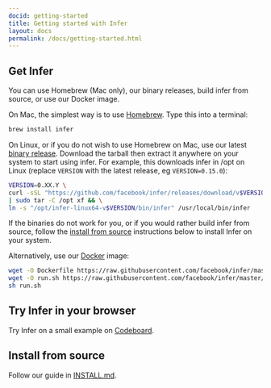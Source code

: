 ```yaml
---
docid: getting-started
title: Getting started with Infer
layout: docs
permalink: /docs/getting-started.html
---
```


## Get Infer

You can use Homebrew (Mac only), our binary releases, build infer from
source, or use our Docker image.

On Mac, the simplest way is to use [Homebrew](http://brew.sh/). Type this into a terminal:

```sh
brew install infer
```

On Linux, or if you do not wish to use Homebrew on Mac, use our
latest [binary
release](https://github.com/facebook/infer/releases/latest). Download
the tarball then extract it anywhere on your system to start using
infer. For example, this downloads infer in /opt on Linux (replace
`VERSION` with the latest release, eg `VERSION=0.15.0`):

```sh
VERSION=0.XX.Y \
curl -sSL "https://github.com/facebook/infer/releases/download/v$VERSION/infer-linux64-v$VERSION.tar.xz" \
| sudo tar -C /opt xf && \
ln -s "/opt/infer-linux64-v$VERSION/bin/infer" /usr/local/bin/infer
```

If the binaries do not work for you, or if you would rather build
infer from source, follow the [install from
source](docs/getting-started.html#install-from-source) instructions
below to install Infer on your system.

Alternatively, use our
[Docker](https://docs.docker.com/engine/installation/) image:

```sh
wget -O Dockerfile https://raw.githubusercontent.com/facebook/infer/master/docker/Dockerfile
wget -O run.sh https://raw.githubusercontent.com/facebook/infer/master/docker/run.sh
sh run.sh
```

## Try Infer in your browser

Try Infer on a small example on [Codeboard](https://codeboard.io/projects/11587?view=2.1-21.0-22.0).

## Install from source

Follow our guide in
[INSTALL.md](https://github.com/facebook/infer/blob/master/INSTALL.md#install-infer-from-source).
